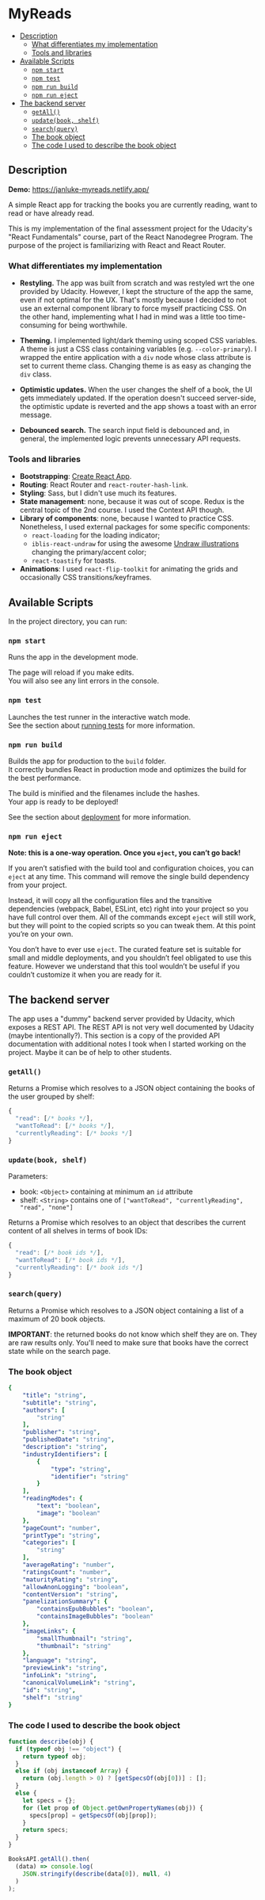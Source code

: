 # MyReads   <!-- omit in toc -->

- [Description](#description)
  - [What differentiates my implementation](#what-differentiates-my-implementation)
  - [Tools and libraries](#tools-and-libraries)
- [Available Scripts](#available-scripts)
  - [`npm start`](#npm-start)
  - [`npm test`](#npm-test)
  - [`npm run build`](#npm-run-build)
  - [`npm run eject`](#npm-run-eject)
- [The backend server](#the-backend-server)
  - [`getAll()`](#getall)
  - [`update(book, shelf)`](#updatebook-shelf)
  - [`search(query)`](#searchquery)
  - [The book object](#the-book-object)
  - [The code I used to describe the book object](#the-code-i-used-to-describe-the-book-object)

## Description

**Demo:** https://janluke-myreads.netlify.app/

A simple React app for tracking the books you are currently reading,
want to read or have already read.

This is my implementation of the final assessment project for the Udacity's 
"React Fundamentals" course, part of the React Nanodegree Program.
The purpose of the project is familiarizing with React and React Router.

### What differentiates my implementation

- **Restyling.** The app was built from scratch and was restyled wrt the one provided
  by Udacity. However, I kept the structure of the app the same, even if not optimal
  for the UX. That's mostly because I decided to not use an external component library
  to force myself practicing CSS. On the other hand, implementing what I had in mind
  was a little too time-consuming for being worthwhile.

- **Theming.** I implemented light/dark theming using scoped CSS variables.
   A theme is just a CSS class containing variables (e.g. `--color-primary`).
   I wrapped the entire application with a `div` node whose class attribute is set
   to current theme class. Changing theme is as easy as changing the `div` class.

- **Optimistic updates.** When the user changes the shelf of a book, the UI gets immediately
  updated. If the operation doesn't succeed server-side, the optimistic update is reverted
  and the app shows a toast with an error message.

- **Debounced search.** The search input field is debounced and, in general, the implemented logic
  prevents unnecessary API requests.

### Tools and libraries

- **Bootstrapping**: [Create React App](https://github.com/facebook/create-react-app).
- **Routing**: React Router and `react-router-hash-link`.
- **Styling**: Sass, but I didn't use much its features.
- **State management**: none, because it was out of scope. Redux is the central topic
  of the 2nd course. I used the Context API though.
- **Library of components**: none, because I wanted to practice CSS. Nonetheless, I used
  external packages for some specific components:
  * `react-loading` for the loading indicator;
  * `iblis-react-undraw` for using the awesome [Undraw illustrations](https://undraw.co/)
    changing the primary/accent color;
  * `react-toastify` for toasts.
- **Animations**: I used `react-flip-toolkit` for animating the grids and occasionally
  CSS transitions/keyframes.


## Available Scripts

In the project directory, you can run:

### `npm start`

Runs the app in the development mode.<br />

The page will reload if you make edits.<br />
You will also see any lint errors in the console.

### `npm test`

Launches the test runner in the interactive watch mode.<br />
See the section about [running tests](https://facebook.github.io/create-react-app/docs/running-tests) for more information.

### `npm run build`

Builds the app for production to the `build` folder.<br />
It correctly bundles React in production mode and optimizes the build for the best performance.

The build is minified and the filenames include the hashes.<br />
Your app is ready to be deployed!

See the section about [deployment](https://facebook.github.io/create-react-app/docs/deployment) for more information.

### `npm run eject`

**Note: this is a one-way operation. Once you `eject`, you can’t go back!**

If you aren’t satisfied with the build tool and configuration choices, you can `eject` at any time. This command will remove the single build dependency from your project.

Instead, it will copy all the configuration files and the transitive dependencies (webpack, Babel, ESLint, etc) right into your project so you have full control over them. All of the commands except `eject` will still work, but they will point to the copied scripts so you can tweak them. At this point you’re on your own.

You don’t have to ever use `eject`. The curated feature set is suitable for small and middle deployments, and you shouldn’t feel obligated to use this feature. However we understand that this tool wouldn’t be useful if you couldn’t customize it when you are ready for it.


## The backend server

The app uses a "dummy" backend server provided by Udacity, which exposes a REST API.
The REST API is not very well documented by Udacity (maybe intentionally?).
This section is a copy of the provided API documentation with additional notes
I took when I started working on the project. Maybe it can be of help to other students.

### `getAll()`

Returns a Promise which resolves to a JSON object containing the books of the user
grouped by shelf:

```javascript
{
  "read": [/* books */],
  "wantToRead": [/* books */],
  "currentlyReading": [/* books */]
}
```

### `update(book, shelf)`

Parameters:

- book: `<Object>` containing at minimum an `id` attribute
- shelf: `<String>` contains one of `["wantToRead", "currentlyReading", "read", "none"]`

Returns a Promise which resolves to an object that describes the current content 
of all shelves in terms of book IDs:

```javascript
{
  "read": [/* book ids */],
  "wantToRead": [/* book ids */],
  "currentlyReading": [/* book ids */]
}
```

### `search(query)`

Returns a Promise which resolves to a JSON object containing a list of a maximum of 20 book objects.

**IMPORTANT**: the returned books do not know which shelf they are on. They are raw results only. You'll need to make sure that books have the correct state while on the search page.

### The book object

```yaml  <!--YAML has better syntax highlighting than JSON on GitHub -->
{
    "title": "string",
    "subtitle": "string",
    "authors": [
        "string"
    ],
    "publisher": "string",
    "publishedDate": "string",
    "description": "string",
    "industryIdentifiers": [
        {
            "type": "string",
            "identifier": "string"
        }
    ],
    "readingModes": {
        "text": "boolean",
        "image": "boolean"
    },
    "pageCount": "number",
    "printType": "string",
    "categories": [
        "string"
    ],
    "averageRating": "number",
    "ratingsCount": "number",
    "maturityRating": "string",
    "allowAnonLogging": "boolean",
    "contentVersion": "string",
    "panelizationSummary": {
        "containsEpubBubbles": "boolean",
        "containsImageBubbles": "boolean"
    },
    "imageLinks": {
        "smallThumbnail": "string",
        "thumbnail": "string"
    },
    "language": "string",
    "previewLink": "string",
    "infoLink": "string",
    "canonicalVolumeLink": "string",
    "id": "string",
    "shelf": "string"
}
```

### The code I used to describe the book object

```js
function describe(obj) {
  if (typeof obj !== "object") {
    return typeof obj;
  }
  else if (obj instanceof Array) {
    return (obj.length > 0) ? [getSpecsOf(obj[0])] : [];
  }
  else {
    let specs = {};
    for (let prop of Object.getOwnPropertyNames(obj)) {
      specs[prop] = getSpecsOf(obj[prop]);
    }
    return specs;
  }
}

BooksAPI.getAll().then(
  (data) => console.log(
    JSON.stringify(describe(data[0]), null, 4)
  )
);
```
